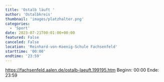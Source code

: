```yaml
---
title: 'Ostalb läuft '
author: 'Ostalbkreis'
thumbnail: 'images/platzhalter.png'
categories:
  - 'Sport'
date: 2023-07-21T00:01:00+00:00
featured: False
canceled: False
location: 'Reinhard-von-Koenig-Schule Fachsenfeld'
starttime: '00:00'
endtime: '23:59'
---
```

https://fachsenfeld.aalen.de/ostalb-laeuft.199195.htm
Beginn: 00:00
 Ende: 23:59